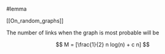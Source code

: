 
#lemma

[[On_random_graphs]]

The number of links when the graph is most probable will be

$$
M = [\frac{1}{2} n log(n) + c n]
$$